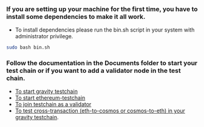 
 
### If you are setting up your machine for the first time, you have to install some dependencies to make it all work.

- To install dependencies please run the bin.sh script in your system with administrator privilege.
```bash
sudo bash bin.sh
```

### Follow the documentation in the Documents folder to start your test chain or if you want to add a validator node in the test chain.

- [To start gravity testchain](https://github.com/sunnyk56/market/blob/ONET-65/deploy/redhat-testchain-deployment/Documents/start-gravity-testchain.md) 
- [To start ethereum-testchain](https://github.com/sunnyk56/market/blob/ONET-65/deploy/redhat-testchain-deployment/Documents/start-ethereum-testchain.md)
- [To join testchain as a validator](https://github.com/sunnyk56/market/blob/ONET-65/deploy/redhat-testchain-deployment/Documents/join-testchain-as-a-validator.md)
- [To test cross-transaction (eth-to-cosmos or cosmos-to-eth) in your gravity testchain](https://github.com/sunnyk56/market/blob/ONET-65/deploy/redhat-testchain-deployment/Documents/testing-gravity.md).